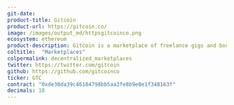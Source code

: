 ```yaml
---
git-date:
product-title: Gitcoin
product-url: https://gitcoin.co/
image: /images/output_md/httpsgitcoinco.png
ecosystem: ethereum
product-description: Gitcoin is a marketplace of freelance gigs and bounties for open source projects.
coltitle:  "Marketplaces"
colpermalink: decentralized_marketplaces
twitter: https://twitter.com/gitcoin
github: https://github.com/gitcoinco
ticker: GTC
contract: "0xde30da39c46104798bb5aa3fe8b9e0e1f348163f"
decimals: 18
---
```

